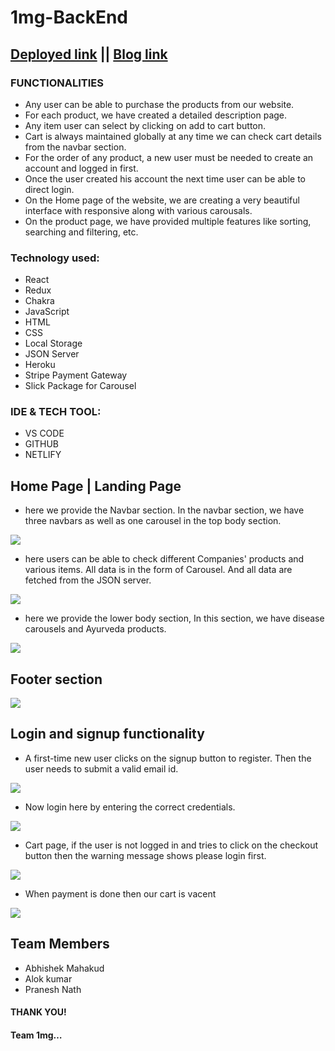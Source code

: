 # 1mg-BackEnd



## [Deployed link](https://tata-1mg-clone-team1.netlify.app/)    ||       [Blog link](https://medium.com/@shubhamkmit9021/tata-1mg-clone-c637f589f284)


### FUNCTIONALITIES
- Any user can be able to purchase the products from our website.
- For each product, we have created a detailed description page.
- Any item user can select by clicking on add to cart button.
- Cart is always maintained globally at any time we can check cart details from the navbar section.
- For the order of any product, a new user must be needed to create an account and logged in first.
- Once the user created his account the next time user can be able to direct login.
- On the Home page of the website, we are creating a very beautiful interface with responsive along with various carousals.
- On the product page, we have provided multiple features like sorting, searching and filtering, etc.

### Technology used:

- React
- Redux
- Chakra
- JavaScript
- HTML
- CSS
- Local Storage
- JSON Server
- Heroku
- Stripe Payment Gateway
- Slick Package for Carousel


### IDE & TECH TOOL:
- VS CODE
- GITHUB
- NETLIFY

## Home Page | Landing Page
- here we provide the Navbar section. In the navbar section, we have three navbars as well as one carousel in the top body section.

<img src="https://miro.medium.com/max/640/1*cpfuiy9gMIaboxhvU5gbNw.png" />

- here users can be able to check different Companies' products and various items. All data is in the form of Carousel. And all data are fetched from the JSON server.

<img src="https://miro.medium.com/max/640/1*eWZ0cd6XV-MTckSbgADT5A.png" />

- here we provide the lower body section, In this section, we have disease carousels and Ayurveda products.

<img src="https://miro.medium.com/max/640/1*bCKeu4iqoYe9r01CQkxZMA.png" />

## Footer section

<img src="https://miro.medium.com/max/640/1*dHHNzYg7v5q9wELI9y1Vaw.png" />

## Login and signup functionality
- A first-time new user clicks on the signup button to register. Then the user needs to submit a valid email id.

<img src="https://miro.medium.com/max/640/1*VMQ4BZMZtwLWH35Sg9U7Cw.png" />

- Now login here by entering the correct credentials.

<img src="https://miro.medium.com/max/640/1*A42ZIHexdMnzbF-FrqtdlQ.png" />

- Cart page, if the user is not logged in and tries to click on the checkout button then the warning message shows please login first.

<img src="https://miro.medium.com/max/640/1*jRbMaHJaCueDOIE1ESt7Qw.png" />

- When payment is done then our cart is vacent

<img src="https://miro.medium.com/max/640/1*rEV5JBDUwf_V4AJBN-ltWw.png" />

## Team Members
- Abhishek Mahakud 
- Alok kumar
- Pranesh Nath

#### THANK YOU!
#### Team 1mg…

